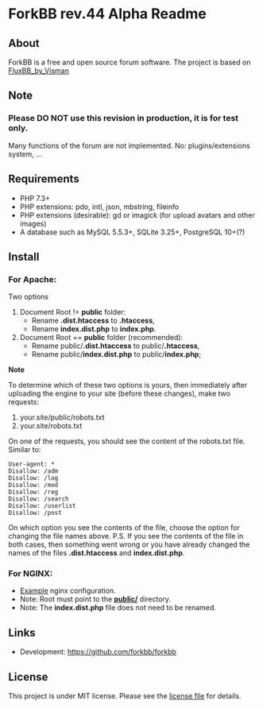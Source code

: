 # ForkBB rev.44 Alpha Readme

## About

ForkBB is a free and open source forum software. The project is based on [FluxBB_by_Visman](https://github.com/MioVisman/FluxBB_by_Visman)

## Note

### Please DO NOT use this revision in production, it is for test only.
Many functions of the forum are not implemented.
No: plugins/extensions system, ...

## Requirements

* PHP 7.3+
* PHP extensions: pdo, intl, json, mbstring, fileinfo
* PHP extensions (desirable): gd or imagick (for upload avatars and other images)
* A database such as MySQL 5.5.3+, SQLite 3.25+, PostgreSQL 10+(?)

## Install

### For Apache:

Two options
1. Document Root != **public** folder:
    * Rename **.dist.htaccess** to **.htaccess**,
    * Rename **index.dist.php** to **index.php**.
2. Document Root == **public** folder (recommended):
    * Rename public/**.dist.htaccess** to public/**.htaccess**,
    * Rename public/**index.dist.php** to public/**index.php**;

**Note**

To determine which of these two options is yours, then immediately after uploading the engine to your site (before these changes), make two requests:
1. your.site/public/robots.txt
2. your.site/robots.txt

On one of the requests, you should see the content of the robots.txt file. Similar to:
```
User-agent: *
Disallow: /adm
Disallow: /log
Disallow: /mod
Disallow: /reg
Disallow: /search
Disallow: /userlist
Disallow: /post
```
On which option you see the contents of the file, choose the option for changing the file names above.
P.S. If you see the contents of the file in both cases, then something went wrong or you have already changed the names of the files **.dist.htaccess** and **index.dist.php**.

### For NGINX:

* [Example](https://github.com/forkbb/forkbb/blob/master/nginx.dist.conf) nginx configuration.
* Note: Root must point to the [**public/**](https://github.com/forkbb/forkbb/tree/master/public) directory.
* Note: The **index.dist.php** file does not need to be renamed.

## Links

* Development: https://github.com/forkbb/forkbb

## License

This project is under MIT license. Please see the [license file](LICENSE) for details.
